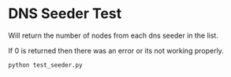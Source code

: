 # DNS Seeder Test
Will return the number of nodes from each dns seeder in the list.

If 0 is returned then there was an error or its not working properly.

```
python test_seeder.py
```